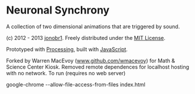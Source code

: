 Neuronal Synchrony
==================

A collection of two dimensional animations that are triggered by sound.

(c) 2012 - 2013 [jonobr1](http://jonobr1.com/). Freely distributed under the [MIT License](http://opensource.org/licenses/MIT).

Prototyped with [Processing](http://processing.org/), built with [JavaScript](http://jonobr1.github.com/two.js).

Forked by Warren MacEvoy (www.github.com/wmacevoy) for Math & Science Center Kiosk.  Removed remote dependences for localhost hosting with no network.  To run (requires no web server)

google-chrome --allow-file-access-from-files index.html 

